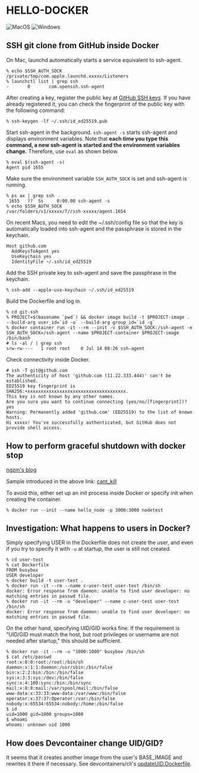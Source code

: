 # HELLO-DOCKER #

![MacOS](https://img.shields.io/badge/sonoma_14.0-support-success.svg?style=for-the-badge&logo=macOS)
![Windows](https://img.shields.io/badge/windows-nosupport-critical.svg?style=for-the-badge&logo=windows)

## SSH git clone from GitHub inside Docker

On Mac, launchd automatically starts a service equivalent to ssh-agent.

```console
% echo $SSH_AUTH_SOCK
/private/tmp/com.apple.launchd.xxxxx/Listeners
% launchctl list | grep ssh
-       0       com.openssh.ssh-agent
```

After creating a key, register the public key at [GitHub SSH keys](https://github.com/settings/keys). If you have already registered it, you can check the fingerprint of the public key with the following command:

```console
% ssh-keygen -lf ~/.ssh/id_ed25519.pub
```

Start ssh-agent in the background. `ssh-agent -s` starts ssh-agent and displays environment variables. Note that **each time you type this command, a new ssh-agent is started and the environment variables change.** Therefore, use `eval` as shown below.

```console
% eval $(ssh-agent -s)
Agent pid 1655
```

Make sure the environment variable `SSH_AUTH_SOCK` is set and ssh-agent is running.

```console
% ps ax | grep ssh
 1655   ??  Ss     0:00.00 ssh-agent -s
% echo $SSH_AUTH_SOCK
/var/folders/v1/xxxxx/T//ssh-xxxxx/agent.1654
```

On recent Macs, you need to edit the ~/.ssh/config file so that the key is automatically loaded into ssh-agent and the passphrase is stored in the keychain.

```
Host github.com
  AddKeysToAgent yes
  UseKeychain yes
  IdentityFile ~/.ssh/id_ed25519
```

Add the SSH private key to ssh-agent and save the passphrase in the keychain.

```console
% ssh-add --apple-use-keychain ~/.ssh/id_ed25519
```


Build the Dockerfile and log in.

```console
% cd git-ssh
% PROJECT=$(basename `pwd`) && docker image build -t $PROJECT-image . --build-arg user_id=`id -u` --build-arg group_id=`id -g`
% docker container run -it --rm --init -v $SSH_AUTH_SOCK:/ssh-agent -e SSH_AUTH_SOCK=/ssh-agent --name $PROJECT-container $PROJECT-image /bin/bash
# ls -al / | grep ssh
srw-rw----   1 root root    0 Jul 14 08:26 ssh-agent
```

Check connectivity inside Docker.

```console
# ssh -T git@github.com
The authenticity of host 'github.com (11.22.333.444)' can't be established.
ED25519 key fingerprint is SHA256:+xxxxxxxxxxxxxxxxxxxxxxxxxxxxxxxxxxxxx.
This key is not known by any other names.
Are you sure you want to continue connecting (yes/no/[fingerprint])? yes
Warning: Permanently added 'github.com' (ED25519) to the list of known hosts.
Hi xxxxx! You've successfully authenticated, but GitHub does not provide shell access.
```



## How to perform graceful shutdown with docker stop

[ngzm's blog](https://ngzm.hateblo.jp/entry/2017/08/22/185224)

Sample introduced in the above link: [cant_kill](cant_kill)

To avoid this, either set up an init process inside Docker or specify init when creating the container.

```console
% docker run --init --name hello_node -p 3000:3000 nodetest
```

## Investigation: What happens to users in Docker?

Simply specifying USER in the Dockerfile does not create the user, and even if you try to specify it with `-u` at startup, the user is still not created.

```console
% cd user-test
% cat Dockerfile
FROM busybox
USER developer
% docker build -t user-test .
% docker run -it --rm --name c-user-test user-test /bin/sh
docker: Error response from daemon: unable to find user developer: no matching entries in passwd file.
% docker run -it --rm -u "developer" --name c-user-test user-test /bin/sh
docker: Error response from daemon: unable to find user developer: no matching entries in passwd file.
```

On the other hand, specifying UID/GID works fine.
If the requirement is "UID/GID must match the host, but root privileges or username are not needed after startup," this should be sufficient.

```console
% docker run -it --rm -u "1000:1000" busybox /bin/sh
$ cat /etc/passwd
root:x:0:0:root:/root:/bin/sh
daemon:x:1:1:daemon:/usr/sbin:/bin/false
bin:x:2:2:bin:/bin:/bin/false
sys:x:3:3:sys:/dev:/bin/false
sync:x:4:100:sync:/bin:/bin/sync
mail:x:8:8:mail:/var/spool/mail:/bin/false
www-data:x:33:33:www-data:/var/www:/bin/false
operator:x:37:37:Operator:/var:/bin/false
nobody:x:65534:65534:nobody:/home:/bin/false
$ id
uid=1000 gid=1000 groups=1000
$ whoami
whoami: unknown uid 1000
```

## How does Devcontainer change UID/GID?

It seems that it creates another image from the user's BASE_IMAGE and rewrites it there if necessary. See devcontainers/cli's [updateUID.Dockerfile](https://github.com/devcontainers/cli/blob/d2c1bc89c39f79b8a8da437964976965f3400e81/scripts/updateUID.Dockerfile).

